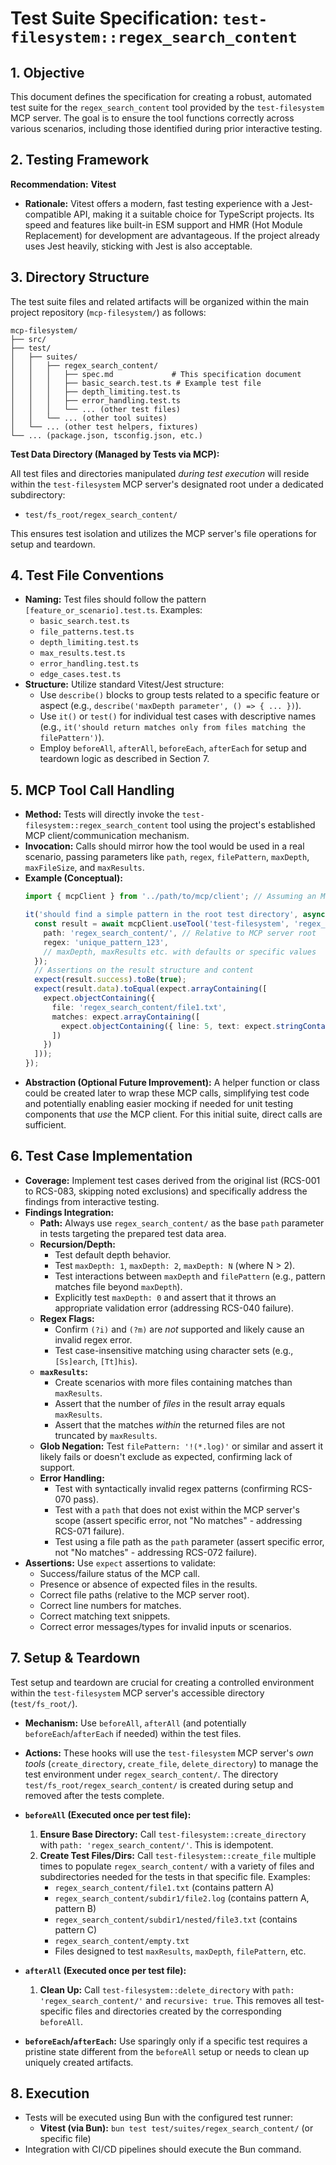# Test Suite Specification: `test-filesystem::regex_search_content`

## 1. Objective

This document defines the specification for creating a robust, automated test suite for the `regex_search_content` tool provided by the `test-filesystem` MCP server. The goal is to ensure the tool functions correctly across various scenarios, including those identified during prior interactive testing.

## 2. Testing Framework

**Recommendation:** **Vitest**

*   **Rationale:** Vitest offers a modern, fast testing experience with a Jest-compatible API, making it a suitable choice for TypeScript projects. Its speed and features like built-in ESM support and HMR (Hot Module Replacement) for development are advantageous. If the project already uses Jest heavily, sticking with Jest is also acceptable.

## 3. Directory Structure

The test suite files and related artifacts will be organized within the main project repository (`mcp-filesystem/`) as follows:

```
mcp-filesystem/
├── src/
├── test/
│   ├── suites/
│   │   ├── regex_search_content/
│   │   │   ├── spec.md             # This specification document
│   │   │   ├── basic_search.test.ts # Example test file
│   │   │   ├── depth_limiting.test.ts
│   │   │   ├── error_handling.test.ts
│   │   │   └── ... (other test files)
│   │   └── ... (other tool suites)
│   └── ... (other test helpers, fixtures)
└── ... (package.json, tsconfig.json, etc.)
```

**Test Data Directory (Managed by Tests via MCP):**

All test files and directories manipulated *during test execution* will reside within the `test-filesystem` MCP server's designated root under a dedicated subdirectory:

*   `test/fs_root/regex_search_content/`

This ensures test isolation and utilizes the MCP server's file operations for setup and teardown.

## 4. Test File Conventions

*   **Naming:** Test files should follow the pattern `[feature_or_scenario].test.ts`. Examples:
    *   `basic_search.test.ts`
    *   `file_patterns.test.ts`
    *   `depth_limiting.test.ts`
    *   `max_results.test.ts`
    *   `error_handling.test.ts`
    *   `edge_cases.test.ts`
*   **Structure:** Utilize standard Vitest/Jest structure:
    *   Use `describe()` blocks to group tests related to a specific feature or aspect (e.g., `describe('maxDepth parameter', () => { ... })`).
    *   Use `it()` or `test()` for individual test cases with descriptive names (e.g., `it('should return matches only from files matching the filePattern')`).
    *   Employ `beforeAll`, `afterAll`, `beforeEach`, `afterEach` for setup and teardown logic as described in Section 7.

## 5. MCP Tool Call Handling

*   **Method:** Tests will directly invoke the `test-filesystem::regex_search_content` tool using the project's established MCP client/communication mechanism.
*   **Invocation:** Calls should mirror how the tool would be used in a real scenario, passing parameters like `path`, `regex`, `filePattern`, `maxDepth`, `maxFileSize`, and `maxResults`.
*   **Example (Conceptual):**
    ```typescript
    import { mcpClient } from '../path/to/mcp/client'; // Assuming an MCP client instance

    it('should find a simple pattern in the root test directory', async () => {
      const result = await mcpClient.useTool('test-filesystem', 'regex_search_content', {
        path: 'regex_search_content/', // Relative to MCP server root
        regex: 'unique_pattern_123',
        // maxDepth, maxResults etc. with defaults or specific values
      });
      // Assertions on the result structure and content
      expect(result.success).toBe(true);
      expect(result.data).toEqual(expect.arrayContaining([
        expect.objectContaining({
          file: 'regex_search_content/file1.txt',
          matches: expect.arrayContaining([
            expect.objectContaining({ line: 5, text: expect.stringContaining('unique_pattern_123') })
          ])
        })
      ]));
    });
    ```
*   **Abstraction (Optional Future Improvement):** A helper function or class could be created later to wrap these MCP calls, simplifying test code and potentially enabling easier mocking if needed for unit testing components that *use* the MCP client. For this initial suite, direct calls are sufficient.

## 6. Test Case Implementation

*   **Coverage:** Implement test cases derived from the original list (RCS-001 to RCS-083, skipping noted exclusions) and specifically address the findings from interactive testing.
*   **Findings Integration:**
    *   **Path:** Always use `regex_search_content/` as the base `path` parameter in tests targeting the prepared test data area.
    *   **Recursion/Depth:**
        *   Test default depth behavior.
        *   Test `maxDepth: 1`, `maxDepth: 2`, `maxDepth: N` (where N > 2).
        *   Test interactions between `maxDepth` and `filePattern` (e.g., pattern matches file beyond `maxDepth`).
        *   Explicitly test `maxDepth: 0` and assert that it throws an appropriate validation error (addressing RCS-040 failure).
    *   **Regex Flags:**
        *   Confirm `(?i)` and `(?m)` are *not* supported and likely cause an invalid regex error.
        *   Test case-insensitive matching using character sets (e.g., `[Ss]earch`, `[Tt]his`).
    *   **`maxResults`:**
        *   Create scenarios with more files containing matches than `maxResults`.
        *   Assert that the number of *files* in the result array equals `maxResults`.
        *   Assert that the matches *within* the returned files are not truncated by `maxResults`.
    *   **Glob Negation:** Test `filePattern: '!(*.log)'` or similar and assert it likely fails or doesn't exclude as expected, confirming lack of support.
    *   **Error Handling:**
        *   Test with syntactically invalid regex patterns (confirming RCS-070 pass).
        *   Test with a `path` that does not exist within the MCP server's scope (assert specific error, not "No matches" - addressing RCS-071 failure).
        *   Test using a file path as the `path` parameter (assert specific error, not "No matches" - addressing RCS-072 failure).
*   **Assertions:** Use `expect` assertions to validate:
    *   Success/failure status of the MCP call.
    *   Presence or absence of expected files in the results.
    *   Correct file paths (relative to the MCP server root).
    *   Correct line numbers for matches.
    *   Correct matching text snippets.
    *   Correct error messages/types for invalid inputs or scenarios.

## 7. Setup & Teardown

Test setup and teardown are crucial for creating a controlled environment within the `test-filesystem` MCP server's accessible directory (`test/fs_root/`).

*   **Mechanism:** Use `beforeAll`, `afterAll` (and potentially `beforeEach`/`afterEach` if needed) within the test files.
*   **Actions:** These hooks will use the `test-filesystem` MCP server's *own tools* (`create_directory`, `create_file`, `delete_directory`) to manage the test environment under `regex_search_content/`. The directory `test/fs_root/regex_search_content/` is created during setup and removed after the tests complete.

*   **`beforeAll` (Executed once per test file):**
    1.  **Ensure Base Directory:** Call `test-filesystem::create_directory` with `path: 'regex_search_content/'`. This is idempotent.
    2.  **Create Test Files/Dirs:** Call `test-filesystem::create_file` multiple times to populate `regex_search_content/` with a variety of files and subdirectories needed for the tests in that specific file. Examples:
        *   `regex_search_content/file1.txt` (contains pattern A)
        *   `regex_search_content/subdir1/file2.log` (contains pattern A, pattern B)
        *   `regex_search_content/subdir1/nested/file3.txt` (contains pattern C)
        *   `regex_search_content/empty.txt`
        *   Files designed to test `maxResults`, `maxDepth`, `filePattern`, etc.
*   **`afterAll` (Executed once per test file):**
    1.  **Clean Up:** Call `test-filesystem::delete_directory` with `path: 'regex_search_content/'` and `recursive: true`. This removes all test-specific files and directories created by the corresponding `beforeAll`.
*   **`beforeEach`/`afterEach`:** Use sparingly only if a specific test requires a pristine state different from the `beforeAll` setup or needs to clean up uniquely created artifacts.

## 8. Execution
*   Tests will be executed using Bun with the configured test runner:
    *   **Vitest (via Bun):** `bun test test/suites/regex_search_content/` (or specific file)
*   Integration with CI/CD pipelines should execute the Bun command.
